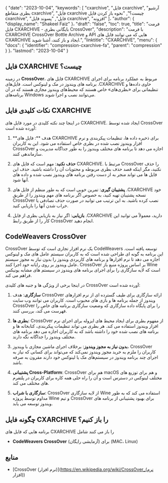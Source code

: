 {
  "date": "2023-10-04",
  "keywords": [
"cxarchive",
"فایل cxarchive",
"آرشیو بطری متقاطع cxarchive",
"فایل cxarchive چیست؟",
"نحوه باز کردن فایل cxarchive",
"فایل",
"پسوند فایل cxarchive",
"افزونه"
]،
  "author": {
    "display_name": "Shakeel Faiz"
}،
  "draft": "false",
  "toc": true,
  "title": "فرمت فایل CXARCHIVE - بایگانی بطری CrossOver",
  "description": "با فرمت CXARCHIVE CrossOver Bottle Archive و API هایی که می توانند فایل های CXARCHIVE ایجاد و باز کنند، آشنا شوید.",
  "linktitle": "CXARCHIVE",
  "menu": {
    "docs": {
      "identifier": "compression-cxarchive-fa",
      "parent": "compression"
}
}،
  "lastmod": "2023-10-04"
}

## فایل CXARCHIVE چیست؟

در زمینه **CrossOver**، فایل های CXARCHIVE مربوط به عملکرد برنامه برای اجرای برنامه های ویندوز در مک و لینوکس است. فایل‌های .CXARCHIVE حاوی داده‌ها و تنظیماتی برای «بطری‌های» خاص هستند که محیط‌های ویندوز مجازی هستند که در آن برنامه‌های Windows می‌توانند نصب و اجرا شوند.

## نکات کلیدی فایل CXARCHIVE

در اینجا چند نکته کلیدی در مورد فایل های CXARCHIVE. ایجاد شده توسط CrossOver آورده شده است:

1.  **هدف **: فایل های CXARCHIVE برای ذخیره داده ها، تنظیمات پیکربندی و نرم افزار ویندوز نصب شده در بطری خاص استفاده می شود. این به کاربران CrossOver اجازه می دهد تا برنامه های مختلف ویندوز را به طور جداگانه مدیریت و سازماندهی کنند.
    
2.  **حذف نکنید**: مهم است که فایل های CXARCHIVE. مرتبط با CrossOver را حذف نکنید، مگر اینکه قصد حذف بطری مربوطه و محتویات آن را داشته باشید. حذف این فایل ها می تواند منجر به از دست رفتن برنامه های ویندوز نصب شده و داده های آنها شود.
    
3.  **پشتیبان گیری**: تمرین خوبی است که به طور منظم از فایل های .CXARCHIVE خود نسخه پشتیبان تهیه کنید، به خصوص اگر برنامه های مهم ویندوز را از طریق CrossOver نصب کرده باشید. به این ترتیب می توانید در صورت حذف تصادفی یا خراب شدن آنها را بازیابی کنید.
    
4.  **بازیابی**: اگر نیاز به بازیابی بطری از فایل .CXARCHIVE دارید، معمولاً می توانید این کار را از طریق رابط CrossOver انجام دهید. 

## CodeWeavers CrossOver

CrossOver یک نرم افزار تجاری است که توسط CodeWeavers توسعه یافته است. این برنامه به گونه ای طراحی شده است که به کاربران سیستم عامل های مک و لینوکس اجازه می دهد تا نرم افزارها و برنامه های کاربردی ویندوز را بدون نیاز به مجوز سیستم عامل ویندوز بر روی رایانه خود اجرا کنند. CrossOver بر اساس پروژه منبع باز Wine است که لایه سازگاری را برای اجرای برنامه های ویندوز در سیستم های مشابه یونیکس فراهم می کند.

در اینجا برخی از ویژگی ها و جنبه های کلیدی CrossOver آورده شده است:

1.  **سازگاری**: هدف CrossOver ارائه سازگاری برای طیف گسترده ای از نرم افزارهای ویندوز از جمله برنامه ها و بازی های محبوب است. کاربران می توانند وب سایت CrossOver را برای پایگاه داده سازگاری که وضعیت سازگاری برنامه های خاص را فهرست می کند، بررسی کنند.
    
2.  **بطری ها**: CrossOver از مفهوم بطری برای ایجاد محیط های ایزوله برای اجرای نرم افزار ویندوز استفاده می کند. هر بطری می تواند تنظیمات پیکربندی، کتابخانه ها و برنامه های نصب شده خود را داشته باشد که به کاربران اجازه می دهد برنامه های مختلف ویندوز را جداگانه نگه دارند.
    
3.  **بدون نیاز به مجوز ویندوز**: برخلاف اجرای ماشین مجازی با ویندوز، CrossOver کاربران را ملزم به خرید مجوز ویندوز نمی‌کند که می‌تواند برای کسانی که نیاز به اجرای چند برنامه ویندوز در سیستم‌های مک یا لینوکس خود دارند مقرون به صرفه باشد.
    
4.  **پشتیبانی Cross-Platform**: CrossOver هم برای macOS و هم برای توزیع های مختلف لینوکس در دسترس است و آن را راه حلی همه کاره برای کاربران در پلتفرم های مختلف می کند.
    
5.  **سازگاری با شراب**: CrossOver از لایه سازگاری Wine استفاده می کند که به طور مداوم توسط پروژه Wine و تیم CrossOver برای بهبود پشتیبانی از برنامه های ویندوز توسعه می یابد.

## چگونه فایل CXARCHIVE را باز کنیم؟

برنامه هایی که فایل های CXARCHIVE را باز می کنند شامل

- **CodeWeavers CrossOver** (آزمایشی رایگان) برای (MAC، Linux)

## منابع
* [CrossOver (نرم افزار)](https://en.wikipedia.org/wiki/CrossOver_(نرم افزار))


